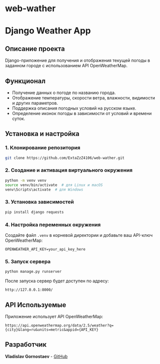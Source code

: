# web-wather

# Django Weather App

## Описание проекта
Django-приложение для получения и отображения текущей погоды в заданном городе с использованием API OpenWeatherMap.

## Функционал
- Получение данных о погоде по названию города.
- Отображение температуры, скорости ветра, влажности, видимости и других параметров.
- Поддержка описания погодных условий на русском языке.
- Определение иконок погоды в зависимости от условий и времени суток.

## Установка и настройка

### 1. Клонирование репозитория
```bash
git clone https://github.com/ExtaZzZ4106/web-wather.git
```

### 2. Создание и активация виртуального окружения
```bash
python -m venv venv
source venv/bin/activate  # для Linux и macOS
venv\Scripts\activate  # для Windows
```

### 3. Установка зависимостей
```bash
pip install django requests 
```

### 4. Настройка переменных окружения
Создайте файл `.venv` в корневой директории и добавьте ваш API-ключ OpenWeatherMap:
```
OPENWEATHER_API_KEY=your_api_key_here
```

### 5. Запуск сервера
```bash
python manage.py runserver
```

После запуска сервер будет доступен по адресу:
```
http://127.0.0.1:8000/
```
## API Используемые
Приложение использует API OpenWeatherMap:
```
https://api.openweathermap.org/data/2.5/weather?q={city}&lang=ru&units=metric&appid={API_KEY}
```

## Разработчик
**Vladislav Gornostaev** - [GitHub](https://github.com/ExtaZzZ4106)


